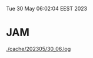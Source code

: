 Tue 30 May 06:02:04 EEST 2023
# JAM
<a href='./cache/202305/30_06.log'>./cache/202305/30_06.log</a>
